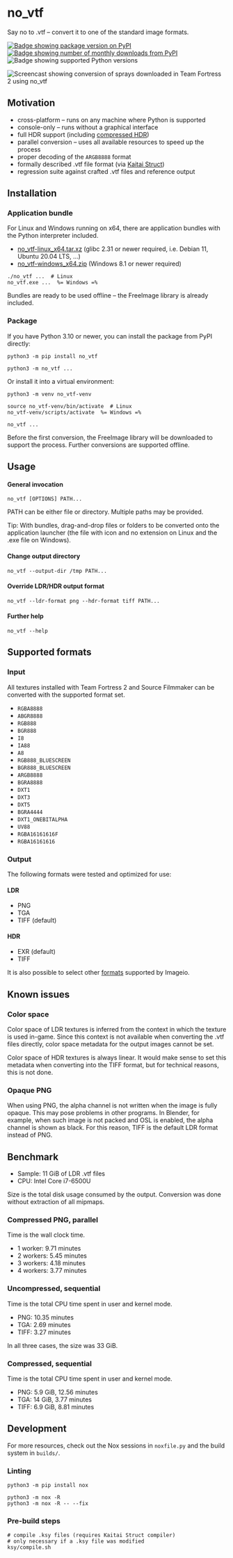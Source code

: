 # no_vtf

Say no to .vtf – convert it to one of the standard image formats.

[![Badge showing package version on PyPI](https://img.shields.io/pypi/v/no_vtf?style=flat-square)](https://pypi.org/project/no-vtf/)
[![Badge showing number of monthly downloads from PyPI](https://img.shields.io/pypi/dm/no_vtf?style=flat-square)](https://pypi.org/project/no-vtf/)
![Badge showing supported Python versions](https://img.shields.io/pypi/pyversions/no_vtf?style=flat-square)

![Screencast showing conversion of sprays downloaded in Team Fortress 2 using no_vtf](https://git.sr.ht/~b5327157/no_vtf/blob/HEAD/resources/docs/screencast.gif)

## Motivation

- cross-platform – runs on any machine where Python is supported
- console-only – runs without a graphical interface
- full HDR support (including [compressed HDR](https://developer.valvesoftware.com/wiki/Valve_Texture_Format#HDR_compression))
- parallel conversion – uses all available resources to speed up the process
- proper decoding of the `ARGB8888` format
- formally described .vtf file format (via [Kaitai Struct](https://kaitai.io))
- regression suite against crafted .vtf files and reference output

## Installation

### Application bundle

For Linux and Windows running on x64, there are application bundles with the Python interpreter included.

- [no_vtf-linux_x64.tar.xz](https://b5327157.srht.site/no_vtf/release/no_vtf-linux_x64.tar.xz) (glibc 2.31 or newer required, i.e. Debian 11, Ubuntu 20.04 LTS, …)
- [no_vtf-windows_x64.zip](https://b5327157.srht.site/no_vtf/release/no_vtf-windows_x64.zip) (Windows 8.1 or newer required)

```
./no_vtf ...  # Linux
no_vtf.exe ...  %= Windows =%
```

Bundles are ready to be used offline – the FreeImage library is already included.

### Package

If you have Python 3.10 or newer, you can install the package from PyPI directly:

```
python3 -m pip install no_vtf

python3 -m no_vtf ...
```

Or install it into a virtual environment:

```
python3 -m venv no_vtf-venv

source no_vtf-venv/bin/activate  # Linux
no_vtf-venv/scripts/activate  %= Windows =%

no_vtf ...
```

Before the first conversion, the FreeImage library will be downloaded to support the process. Further conversions are supported offline.

## Usage

#### General invocation

```
no_vtf [OPTIONS] PATH...
```

PATH can be either file or directory. Multiple paths may be provided.

Tip: With bundles, drag-and-drop files or folders to be converted onto the application launcher (the file with icon and no extension on Linux and the .exe file on Windows).

#### Change output directory

```
no_vtf --output-dir /tmp PATH...
```

#### Override LDR/HDR output format

```
no_vtf --ldr-format png --hdr-format tiff PATH...
```

#### Further help

```
no_vtf --help
```

## Supported formats

### Input

All textures installed with Team Fortress 2 and Source Filmmaker can be converted with the supported format set.

- `RGBA8888`
- `ABGR8888`
- `RGB888`
- `BGR888`
- `I8`
- `IA88`
- `A8`
- `RGB888_BLUESCREEN`
- `BGR888_BLUESCREEN`
- `ARGB8888`
- `BGRA8888`
- `DXT1`
- `DXT3`
- `DXT5`
- `BGRA4444`
- `DXT1_ONEBITALPHA`
- `UV88`
- `RGBA16161616F`
- `RGBA16161616`

### Output

The following formats were tested and optimized for use:

#### LDR

- PNG
- TGA
- TIFF (default)

#### HDR

- EXR (default)
- TIFF

It is also possible to select other [formats](https://imageio.readthedocs.io/en/stable/formats/index.html) supported by Imageio.

## Known issues

### Color space

Color space of LDR textures is inferred from the context in which the texture is used in-game. Since this context is not available when converting the .vtf files directly, color space metadata for the output images cannot be set.

Color space of HDR textures is always linear. It would make sense to set this metadata when converting into the TIFF format, but for technical reasons, this is not done.

### Opaque PNG

When using PNG, the alpha channel is not written when the image is fully opaque. This may pose problems in other programs. In Blender, for example, when such image is not packed and OSL is enabled, the alpha channel is shown as black. For this reason, TIFF is the default LDR format instead of PNG.

## Benchmark

- Sample: 11 GiB of LDR .vtf files
- CPU: Intel Core i7-6500U

Size is the total disk usage consumed by the output.
Conversion was done without extraction of all mipmaps.

### Compressed PNG, parallel

Time is the wall clock time.

- 1 worker: 9.71 minutes
- 2 workers: 5.45 minutes
- 3 workers: 4.18 minutes
- 4 workers: 3.77 minutes

### Uncompressed, sequential

Time is the total CPU time spent in user and kernel mode.

- PNG: 10.35 minutes
- TGA: 2.69 minutes
- TIFF: 3.27 minutes

In all three cases, the size was 33 GiB.

### Compressed, sequential

Time is the total CPU time spent in user and kernel mode.

- PNG: 5.9 GiB, 12.56 minutes
- TGA: 14 GiB, 3.77 minutes
- TIFF: 6.9 GiB, 8.81 minutes

## Development

For more resources, check out the Nox sessions in `noxfile.py` and the build system in `builds/`.

### Linting

```
python3 -m pip install nox

python3 -m nox -R
python3 -m nox -R -- --fix
```

### Pre-build steps

```
# compile .ksy files (requires Kaitai Struct compiler)
# only necessary if a .ksy file was modified
ksy/compile.sh
```
